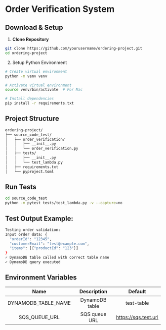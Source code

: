 # Order Verification System

## Download & Setup

1. **Clone Repository**
```bash
git clone https://github.com/yourusername/ordering-project.git
cd ordering-project
```

2. Setup Python Environment
```bash
# Create virtual environment
python -m venv venv

# Activate virtual environment
source venv/bin/activate  # For Mac

# Install dependencies
pip install -r requirements.txt
```

## Project Structure
```bash
ordering-project/
├── source_code_test/
│   ├── order_verification/
│   │   ├── __init__.py
│   │   └── order_verification.py
│   ├── tests/
│   │   ├── __init__.py
│   │   └── test_lambda.py
│   ├── requirements.txt
│   └── pyproject.toml
```

## Run Tests
```bash
cd source_code_test
python -m pytest tests/test_lambda.py -v --capture=no
```

## Test Output Example:
```bash
Testing order validation:
Input order data: {
  "orderId": "12345",
  "customerEmail": "test@example.com",
  "items": [{"productId": "123"}]
}
✓ DynamoDB table called with correct table name
✓ DynamoDB query executed
```

## Environment Variables

| Name                 | Description    |        Default        |
|:--------------------:|:--------------:|:---------------------:|
| DYNAMODB_TABLE_NAME  | DynamoDB table | test-table            |
| SQS_QUEUE_URL        | SQS queue URL  | https://sqs.test.url  |
